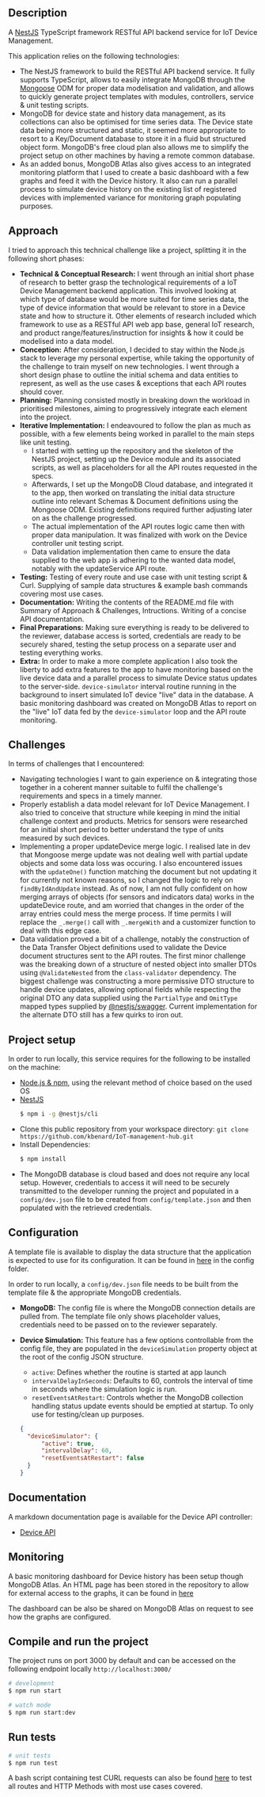 ## Description

A [NestJS](https://github.com/nestjs/nest) TypeScript framework RESTful API backend service for IoT Device Management.

This application relies on the following technologies:
- The NestJS framework to build the RESTful API backend service. It fully supports TypeScript, allows to easily integrate MongoDB through the [Mongoose](https://mongoosejs.com/) ODM for proper data modelisation and validation, and allows to quickly generate project templates with modules, controllers, service & unit testing scripts.
- MongoDB for device state and history data management, as its collections can also be optimised for time series data. The Device state data being more structured and static, it seemed more appropriate to resort to a Key/Document database to store it in a fluid but structured object form. MongoDB's free cloud plan also allows me to simplify the project setup on other machines by having a remote common database. 
- As an added bonus, MongoDB Atlas also gives access to an integrated monitoring platform that I used to create a basic dashboard with a few graphs and feed it with the Device history. It also can run a parallel process to simulate device history on the existing list of registered devices with implemented variance for monitoring graph populating purposes.

## Approach

I tried to approach this technical challenge like a project, splitting it in the following short phases:
- **Technical & Conceptual Research:** I went through an initial short phase of research to better grasp the technological requirements of a IoT Device Management backend application. This involved looking at which type of database would be more suited for time series data, the type of device information that would be relevant to store in a Device state and how to structure it. Other elements of research included which framework to use as a RESTful API web app base, general IoT research, and product range/features/instruction for insights & how it could be modelised into a data model.
- **Conception:** After consideration, I decided to stay within the Node.js stack to leverage my personal expertise, while taking the opportunity of the challenge to train myself on new technologies. I went through a short design phase to outline the initial schema and data entities to represent, as well as the use cases & exceptions that each API routes should cover.
- **Planning:** Planning consisted mostly in breaking down the workload in prioritised milestones, aiming to progressively integrate each element into the project. 
- **Iterative Implementation:** I endeavoured to follow the plan as much as possible, with a few elements being worked in parallel to the main steps like unit testing. 
  - I started with setting up the repository and the skeleton of the NestJS project, setting up the Device module and its associated scripts, as well as placeholders for all the API routes requested in the specs.
  - Afterwards, I set up the MongoDB Cloud database, and integrated it to the app, then worked on translating the initial data structure outline into relevant Schemas & Document definitions using the Mongoose ODM. Existing definitions required further adjusting later on as the challenge progressed.
  - The actual implementation of the API routes logic came then with proper data manipulation. It was finalized with work on the Device controller unit testing script.
  - Data validation implementation then came to ensure the data supplied to the web app is adhering to the wanted data model, notably with the updateService API route.
- **Testing:** Testing of every route and use case with unit testing script & Curl. Supplying of sample data structures & example bash commands covering most use cases.
- **Documentation:** Writing the contents of the README.md file with Summary of Approach & Challenges, Intructions. Writing of a concise API documentation.
- **Final Preparations:** Making sure everything is ready to be delivered to the reviewer, database access is sorted, credentials are ready to be securely shared, testing the setup process on a separate user and testing everything works.
- **Extra:** In order to make a more complete application I also took the liberty to add extra features to the app to have monitoring based on the live device data and a parallel process to simulate Device status updates to the server-side. `device-simulator` interval routine running in the background to insert simulated IoT device "live" data in the database. A basic monitoring dashboard was created on MongoDB Atlas to report on the "live" IoT data fed by the `device-simulator` loop and the API route monitoring.

## Challenges

In terms of challenges that I encountered:
- Navigating technologies I want to gain experience on & integrating those together in a coherent manner suitable to fulfil the challenge's requirements and specs in a timely manner.
- Properly establish a data model relevant for IoT Device Management. I also tried to conceive that structure while keeping in mind the initial challenge context and products. Metrics for sensors were researched for an initial short period to better understand the type of units measured by such devices.
- Implementing a proper updateDevice merge logic. I realised late in dev that Mongoose merge update was not dealing well with partial update objects and some data loss was occuring. I also encountered issues with the `updateOne()` function matching the document but not updating it for currently not known reasons, so I changed the logic to rely on `findByIdAndUpdate` instead. As of now, I am not fully confident on how merging arrays of objects (for sensors and indicators data) works in the updateDevice route, and am worried that changes in the order of the array entries could mess the merge process. If time permits I will replace the `_.merge()` call with `_.mergeWith` and a customizer function to deal with this edge case.
- Data validation proved a bit of a challenge, notably the construction of the Data Transfer Object definitions used to validate the Device document structures sent to the API routes. The first minor challenge was the breaking down of a structure of nested object into smaller DTOs using `@ValidateNested` from the `class-validator` dependency. The biggest challenge was constructing a more permissive DTO structure to handle device updates, allowing optional fields while respecting the original DTO any data supplied using the `PartialType` and `OmitType` mapped types supplied by [@nestjs/swagger](https://docs.nestjs.com/openapi/mapped-types). Current implementation for the alternate DTO still has a few quirks to iron out.

## Project setup

In order to run locally, this service requires for the following to be installed on the machine:
  - [Node.js & npm](https://docs.npmjs.com/downloading-and-installing-node-js-and-npm), using the relevant method of choice based on the used OS
  - [NestJS](https://docs.nestjs.com/first-steps) 
      ```bash
      $ npm i -g @nestjs/cli
      ```
  - Clone this public repository from your workspace directory: `git clone https://github.com/kbenard/IoT-management-hub.git`
  - Install Dependencies: 
    ```bash
    $ npm install
    ```
  - The MongoDB database is cloud based and does not require any local setup. However, credentials to access it will need to be securely transmitted to the developer running the project and populated in a `config/dev.json` file to be created from `config/template.json` and then populated with the retrieved credentials.


## Configuration

A template file is available to display the data structure that the application is expected to use for its configuration. It can be found in [here](config/template.json) in the config folder.

In order to run locally, a `config/dev.json` file needs to be built from the template file & the appropriate MongoDB credentials.

- **MongoDB:** The config file is where the MongoDB connection details are pulled from. The template file only shows placeholder values, credentials need to be passed on to the reviewer separately.

- **Device Simulation:** This feature has a few options controllable from the config file, they are populated in the `deviceSimulation` property object at the root of the config JSON structure.

  - `active`: Defines whether the routine is started at app launch
  - `intervalDelayInSeconds`: Defaults to 60, controls the interval of time in seconds where the simulation logic is run.
  - `resetEventsAtRestart`: Controls whether the MongoDB collection handling status update events should be emptied at startup. To only use for testing/clean up purposes.
  ```json
  {
    "deviceSimulator": {
        "active": true,
        "intervalDelay": 60,
        "resetEventsAtRestart": false
    }
  }
  ```

## Documentation

A markdown documentation page is available for the Device API controller:
- [Device API](documentation/Device/index.md)

## Monitoring

A basic monitoring dashboard for Device history has been setup though MongoDB Atlas. An HTML page has been stored in the repository to allow for external access to the graphs, it can be found in [here](documentation/Monitoring/monitoring.html)

The dashboard can be also be shared on MongoDB Atlas on request to see how the graphs are configured.

## Compile and run the project

The project runs on port 3000 by default and can be accessed on the following endpoint locally `http://localhost:3000/`

```bash
# development
$ npm run start

# watch mode
$ npm run start:dev
```

## Run tests

```bash
# unit tests
$ npm run test
```

A bash script containing test CURL requests can also be found [here](scripts/api-query-examples.sh) to test all routes and HTTP Methods with most use cases covered.
